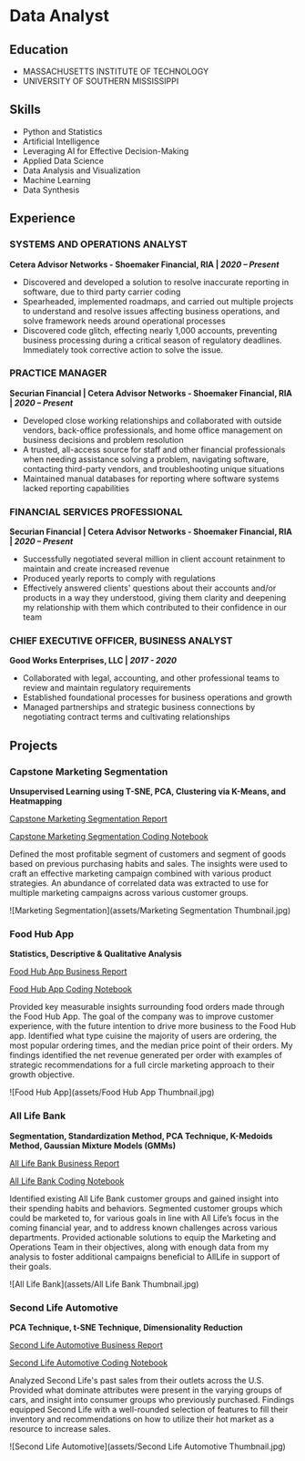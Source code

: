 # Data Analyst

## Education
- MASSACHUSETTS INSTITUTE OF TECHNOLOGY 
- UNIVERSITY OF SOUTHERN MISSISSIPPI 

## Skills
- Python and Statistics
- Artificial Intelligence
- Leveraging AI for Effective Decision-Making
- Applied Data Science 
- Data Analysis and Visualization
- Machine Learning
- Data Synthesis

## Experience 
### SYSTEMS AND OPERATIONS ANALYST 
**Cetera Advisor Networks - Shoemaker Financial, RIA  |  _2020 – Present_**
- Discovered and developed a solution to resolve inaccurate reporting in software, due to third party carrier coding
- Spearheaded, implemented roadmaps, and carried out multiple projects to understand and resolve issues affecting business operations, and solve framework needs around operational processes
- Discovered code glitch, effecting nearly 1,000 accounts, preventing business processing during a critical season of regulatory deadlines. Immediately took corrective action to solve the issue.  

### PRACTICE MANAGER
**Securian Financial  |  Cetera Advisor Networks - Shoemaker Financial, RIA  |  _2020 – Present_**
- Developed close working relationships and collaborated with outside vendors, back-office professionals, and home office management on business decisions and problem resolution
- A trusted, all-access source for staff and other financial professionals when needing assistance solving a problem, navigating software, contacting third-party vendors, and troubleshooting unique situations
- Maintained manual databases for reporting where software systems lacked reporting capabilities

### FINANCIAL SERVICES PROFESSIONAL
**Securian Financial  |  Cetera Advisor Networks - Shoemaker Financial, RIA  |  _2020 – Present_**
- Successfully negotiated several million in client account retainment to maintain and create increased revenue
- Produced yearly reports to comply with regulations
- Effectively answered clients' questions about their accounts and/or products in a way they understood, giving them clarity and deepening my relationship with them which contributed to their confidence in our team

### CHIEF EXECUTIVE OFFICER, BUSINESS ANALYST 
**Good Works Enterprises, LLC  |  _2017 - 2020_**
- Collaborated with legal, accounting, and other professional teams to review and maintain regulatory requirements
- Established foundational processes for business operations and growth
- Managed partnerships and strategic business connections by negotiating contract terms and cultivating relationships

## Projects
### Capstone Marketing Segmentation
**Unsupervised Learning using T-SNE, PCA, Clustering via K-Means, and Heatmapping**

[Capstone Marketing Segmentation Report](https://github.com/FeliciaHester/Capstone-Marketing-Segmentation/blob/main/ePortfolio_Capstone_Marketing_Segmentation_PDF.pdf)

[Capstone Marketing Segmentation Coding Notebook](https://github.com/FeliciaHester/Capstone-Marketing-Segmentation/blob/main/1_21_25_Copy_of_Capstone_Marketing_Campaign_Project.ipynb)

Defined the most profitable segment of customers and segment of goods based on previous purchasing habits and sales. The insights were used to craft an effective marketing campaign combined with various product strategies. An abundance of correlated data was extracted to use for multiple marketing campaigns across various customer groups.

![Marketing Segmentation](assets/Marketing Segmentation Thumbnail.jpg)

### Food Hub App
**Statistics, Descriptive & Qualitative Analysis**

[Food Hub App Business Report](https://github.com/FeliciaHester/Food-Hub-App-Project/blob/main/ePortfolio_Food%20Hub%20Order%20Project_PDF.pdf) 

[Food Hub App Coding Notebook](https://github.com/FeliciaHester/Food-Hub-App-Project/blob/main/1_21_25_Copy_of_Food_Hub_Project.ipynb)

Provided key measurable insights surrounding food orders made through the Food Hub App. The goal of the company was to improve customer experience, with the future intention to drive more business to the Food Hub app. Identified what type cuisine the majority of users are ordering, the most popular ordering times, and the median price point of their orders. My findings identified the net revenue generated per order with examples of strategic recommendations for a full circle marketing approach to their growth objective.

![Food Hub App](assets/Food Hub App Thumbnail.jpg)

### All Life Bank 
**Segmentation, Standardization Method, PCA Technique, K-Medoids Method, Gaussian Mixture Models (GMMs)**

[All Life Bank Business Report](https://github.com/FeliciaHester/All-Life-Bank-Project/blob/main/ePortfolio_All%20Life%20Bank%20Project_PDF.pdf)

[All Life Bank Coding Notebook](https://github.com/FeliciaHester/All-Life-Bank-Project/blob/main/1_21_25_Copy_of_All_Life_Bank_Project.ipynb)

Identified existing All Life Bank customer groups and gained insight into their spending habits and behaviors. Segmented customer groups which could be marketed to, for various goals in line with All Life’s focus in the coming financial year, and to address known challenges across various departments. Provided actionable solutions to equip the Marketing and Operations Team in their objectives, along with enough data from my analysis to foster additional campaigns beneficial to AllLife in support of their goals.

![All Life Bank](assets/All Life Bank Thumbnail.jpg)

### Second Life Automotive
**PCA Technique, t-SNE Technique, Dimensionality Reduction**

[Second Life Automotive Business Report](https://github.com/FeliciaHester/Second-Life-Automotive-Project/blob/main/ePortfolio_Second%20Life%20Automotive%20Project_PDF.pdf)

[Second Life Automotive Coding Notebook](https://github.com/FeliciaHester/Second-Life-Automotive-Project/blob/main/1_21_25_Copy_of_Second_Life_Automotive_Project.ipynb)

Analyzed Second Life's past sales from their outlets across the U.S. Provided what dominate attributes were present in the varying groups of cars, and insight into consumer groups who previously purchased. Findings equipped Second Life with a well-rounded selection of features to fill their inventory and recommendations on how to utilize their hot market as a resource to increase sales. 

![Second Life Automotive](assets/Second Life Automotive Thumbnail.jpg)
